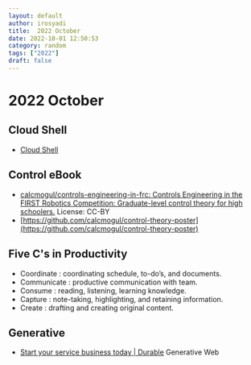 ```yaml
---
layout: default
author: irosyadi
title:  2022 October
date: 2022-10-01 12:50:53
category: random
tags: ["2022"]
draft: false
---
```


# 2022 October


## Cloud Shell
- [Cloud Shell](https://shell.cloud.google.com/?show=ide%2Cterminal)


## Control eBook
* [calcmogul/controls-engineering-in-frc: Controls Engineering in the FIRST Robotics Competition: Graduate-level control theory for high schoolers.](https://github.com/calcmogul/controls-engineering-in-frc) License: CC-BY
* [https://github.com/calcmogul/control-theory-poster](https://github.com/calcmogul/control-theory-poster)

## Five C's in Productivity
- Coordinate : coordinating schedule, to-do’s, and documents.
- Communicate : productive communication with team.
- Consume : reading, listening, learning knowledge.
- Capture : note-taking, highlighting, and retaining information.
- Create : drafting and creating original content.

## Generative
- [Start your service business today | Durable](https://durable.co/) Generative Web